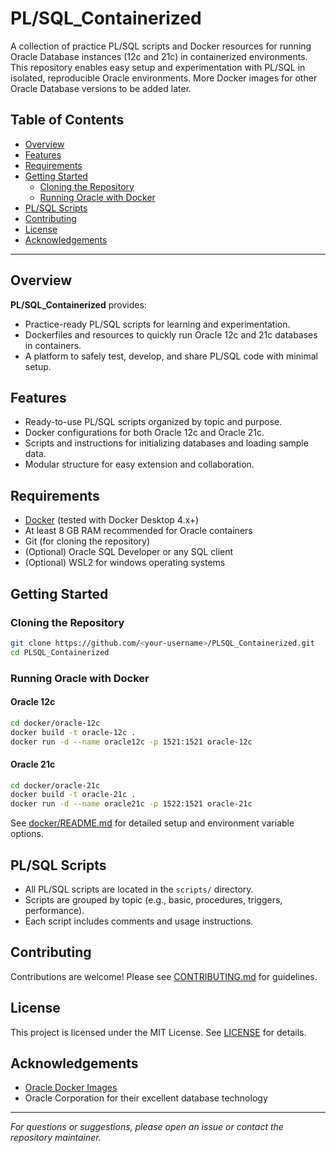 # PL/SQL_Containerized

A collection of practice PL/SQL scripts and Docker resources for running Oracle Database instances (12c and 21c) in containerized environments. This repository enables easy setup and experimentation with PL/SQL in isolated, reproducible Oracle environments. More Docker images for other Oracle Database versions to be added later.

## Table of Contents

- [Overview](#overview)
- [Features](#features)
- [Requirements](#requirements)
- [Getting Started](#getting-started)
  - [Cloning the Repository](#cloning-the-repository)
  - [Running Oracle with Docker](#running-oracle-with-docker)
- [PL/SQL Scripts](#plsql-scripts)
- [Contributing](#contributing)
- [License](#license)
- [Acknowledgements](#acknowledgements)

---

## Overview

**PL/SQL_Containerized** provides:
- Practice-ready PL/SQL scripts for learning and experimentation.
- Dockerfiles and resources to quickly run Oracle 12c and 21c databases in containers.
- A platform to safely test, develop, and share PL/SQL code with minimal setup.

## Features

- Ready-to-use PL/SQL scripts organized by topic and purpose.
- Docker configurations for both Oracle 12c and Oracle 21c.
- Scripts and instructions for initializing databases and loading sample data.
- Modular structure for easy extension and collaboration.

## Requirements

- [Docker](https://www.docker.com/) (tested with Docker Desktop 4.x+)
- At least 8 GB RAM recommended for Oracle containers
- Git (for cloning the repository)
- (Optional) Oracle SQL Developer or any SQL client
- (Optional) WSL2 for windows operating systems

## Getting Started

### Cloning the Repository

```bash
git clone https://github.com/<your-username>/PLSQL_Containerized.git
cd PLSQL_Containerized
```

### Running Oracle with Docker

#### Oracle 12c

```bash
cd docker/oracle-12c
docker build -t oracle-12c .
docker run -d --name oracle12c -p 1521:1521 oracle-12c
```

#### Oracle 21c

```bash
cd docker/oracle-21c
docker build -t oracle-21c .
docker run -d --name oracle21c -p 1522:1521 oracle-21c
```

See [docker/README.md](docker/README.md) for detailed setup and environment variable options.

## PL/SQL Scripts

- All PL/SQL scripts are located in the `scripts/` directory.
- Scripts are grouped by topic (e.g., basic, procedures, triggers, performance).
- Each script includes comments and usage instructions.

## Contributing

Contributions are welcome! Please see [CONTRIBUTING.md](CONTRIBUTING.md) for guidelines.

## License

This project is licensed under the MIT License. See [LICENSE](LICENSE) for details.

## Acknowledgements

- [Oracle Docker Images](https://github.com/oracle/docker-images)
- Oracle Corporation for their excellent database technology

---

*For questions or suggestions, please open an issue or contact the repository maintainer.*